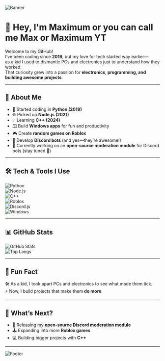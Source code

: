 <!-- Banner -->
![Banner](https://capsule-render.vercel.app/api?type=waving&color=0:0099FF,100:6E48AA&height=200&section=header&text=Maximum%20Max%20%7C%20Maximum%20YT&fontSize=40&fontColor=ffffff&animation=fadeIn&fontAlignY=35)

# 👋 Hey, I'm Maximum or you can call me Max or Maximum YT 

Welcome to my GitHub!  
I’ve been coding since **2019**, but my love for tech started way earlier—  
as a kid I used to dismantle PCs and electronics just to understand how they worked.  
That curiosity grew into a passion for **electronics, programming, and building awesome projects**.  

---

## 🚀 About Me
- 🐍 Started coding in **Python (2019)**  
- 🌐 Picked up **Node.js (2021)**  
- 💡 Learning **C++ (2024)**  
- 🪟 Build **Windows apps** for fun and productivity  
- 🎮 Create **random games on Roblox**  
- 🤖 Develop **Discord bots** (and yes—they’re awesome!)  
- 🔐 Currently working on an **open-source moderation module** for Discord bots (stay tuned 👀)  

---

## 🛠️ Tech & Tools I Use
![Python](https://img.shields.io/badge/Python-3776AB?style=for-the-badge&logo=python&logoColor=white)  
![Node.js](https://img.shields.io/badge/Node.js-339933?style=for-the-badge&logo=nodedotjs&logoColor=white)  
![C++](https://img.shields.io/badge/C++-00599C?style=for-the-badge&logo=cplusplus&logoColor=white)  
![Roblox](https://img.shields.io/badge/Roblox-000000?style=for-the-badge&logo=roblox&logoColor=white)  
![Discord.js](https://img.shields.io/badge/Discord.js-5865F2?style=for-the-badge&logo=discord&logoColor=white)  
![Windows](https://img.shields.io/badge/Windows-0078D6?style=for-the-badge&logo=windows&logoColor=white)  

---

## 📊 GitHub Stats
![GitHub Stats](https://github-readme-stats.vercel.app/api?username=MMaximum&show_icons=true&theme=tokyonight)  
![Top Langs](https://github-readme-stats.vercel.app/api/top-langs/?username=Maximum-YT&layout=compact&theme=tokyonight)  

---

## 📌 Fun Fact
🛠️ As a kid, I took apart PCs and electronics to see what made them tick.  
⚡ Now, I build projects that make them **do more**.  

---

## 🌟 What’s Next?
- 🚀 Releasing my **open-source Discord moderation module**  
- 🕹️ Expanding into more **Roblox games**  
- 💻 Building bigger projects with **C++**  

---

<!-- Footer Banner -->
![Footer](https://capsule-render.vercel.app/api?type=waving&color=0:6E48AA,100:0099FF&height=120&section=footer)
